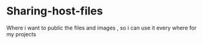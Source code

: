# Sharing-host-files
Where i want to public the files and images , so i can use it every where for my projects
